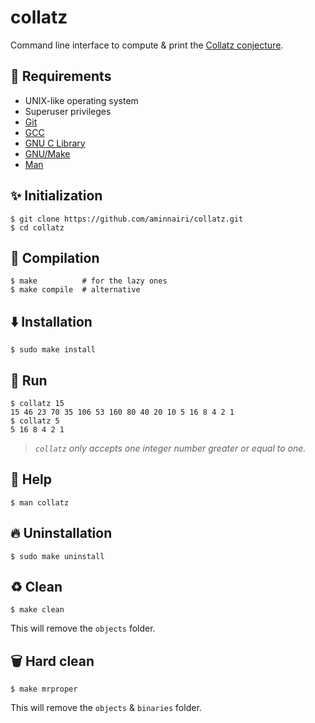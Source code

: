 # collatz

Command line interface to compute & print the [Collatz conjecture](https://en.wikipedia.org/wiki/Collatz_conjecture).

## :book: Requirements

- UNIX-like operating system
- Superuser privileges
- [Git](https://git-scm.com/)
- [GCC](https://gcc.gnu.org/)
- [GNU C Library](https://www.gnu.org/software/libc/)
- [GNU/Make](https://www.gnu.org/software/make/)
- [Man](https://www.gnu.org/prep/standards/html_node/Man-Pages.html#Man-Pages)

## :sparkles: Initialization

```console
$ git clone https://github.com/aminnairi/collatz.git
$ cd collatz
```

## :hammer: Compilation

```console
$ make          # for the lazy ones
$ make compile  # alternative
```

## :arrow_down: Installation

```console
$ sudo make install
```

## :runner: Run

```console
$ collatz 15
15 46 23 70 35 106 53 160 80 40 20 10 5 16 8 4 2 1
$ collatz 5
5 16 8 4 2 1
```

> *`collatz` only accepts one integer number greater or equal to one.*

## :thinking: Help

```console
$ man collatz
```

## :fire: Uninstallation

```console
$ sudo make uninstall
```

## :recycle: Clean

```console
$ make clean
```

This will remove the `objects` folder.

## :wastebasket: Hard clean

```console
$ make mrproper
```

This will remove the `objects` & `binaries` folder.
